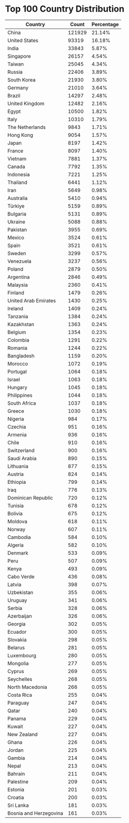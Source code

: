 # Top 100 Country Distribution
| Country | Count | Percentage |
|----|----|----|
| China | 121929 | 21.14% |
| United States | 93319 | 16.18% |
| India | 33843 | 5.87% |
| Singapore | 26157 | 4.54% |
| Taiwan | 25045 | 4.34% |
| Russia | 22406 | 3.89% |
| South Korea | 21930 | 3.80% |
| Germany | 21010 | 3.64% |
| Brazil | 14297 | 2.48% |
| United Kingdom | 12482 | 2.16% |
| Egypt | 10500 | 1.82% |
| Italy | 10310 | 1.79% |
| The Netherlands | 9843 | 1.71% |
| Hong Kong | 9054 | 1.57% |
| Japan | 8197 | 1.42% |
| France | 8097 | 1.40% |
| Vietnam | 7881 | 1.37% |
| Canada | 7792 | 1.35% |
| Indonesia | 7221 | 1.25% |
| Thailand | 6441 | 1.12% |
| Iran | 5649 | 0.98% |
| Australia | 5410 | 0.94% |
| Türkiye | 5159 | 0.89% |
| Bulgaria | 5131 | 0.89% |
| Ukraine | 5088 | 0.88% |
| Pakistan | 3955 | 0.69% |
| Mexico | 3524 | 0.61% |
| Spain | 3521 | 0.61% |
| Sweden | 3299 | 0.57% |
| Venezuela | 3237 | 0.56% |
| Poland | 2879 | 0.50% |
| Argentina | 2846 | 0.49% |
| Malaysia | 2360 | 0.41% |
| Finland | 1479 | 0.26% |
| United Arab Emirates | 1430 | 0.25% |
| Ireland | 1409 | 0.24% |
| Tanzania | 1384 | 0.24% |
| Kazakhstan | 1363 | 0.24% |
| Belgium | 1354 | 0.23% |
| Colombia | 1291 | 0.22% |
| Romania | 1244 | 0.22% |
| Bangladesh | 1159 | 0.20% |
| Morocco | 1072 | 0.19% |
| Portugal | 1064 | 0.18% |
| Israel | 1063 | 0.18% |
| Hungary | 1045 | 0.18% |
| Philippines | 1044 | 0.18% |
| South Africa | 1037 | 0.18% |
| Greece | 1030 | 0.18% |
| Nigeria | 984 | 0.17% |
| Czechia | 951 | 0.16% |
| Armenia | 936 | 0.16% |
| Chile | 910 | 0.16% |
| Switzerland | 900 | 0.16% |
| Saudi Arabia | 890 | 0.15% |
| Lithuania | 877 | 0.15% |
| Austria | 824 | 0.14% |
| Ethiopia | 799 | 0.14% |
| Iraq | 776 | 0.13% |
| Dominican Republic | 720 | 0.12% |
| Tunisia | 678 | 0.12% |
| Bolivia | 675 | 0.12% |
| Moldova | 618 | 0.11% |
| Norway | 607 | 0.11% |
| Cambodia | 584 | 0.10% |
| Algeria | 582 | 0.10% |
| Denmark | 533 | 0.09% |
| Peru | 507 | 0.09% |
| Kenya | 493 | 0.09% |
| Cabo Verde | 436 | 0.08% |
| Latvia | 398 | 0.07% |
| Uzbekistan | 355 | 0.06% |
| Uruguay | 341 | 0.06% |
| Serbia | 328 | 0.06% |
| Azerbaijan | 326 | 0.06% |
| Georgia | 302 | 0.05% |
| Ecuador | 300 | 0.05% |
| Slovakia | 298 | 0.05% |
| Belarus | 281 | 0.05% |
| Luxembourg | 280 | 0.05% |
| Mongolia | 277 | 0.05% |
| Cyprus | 269 | 0.05% |
| Seychelles | 268 | 0.05% |
| North Macedonia | 266 | 0.05% |
| Costa Rica | 255 | 0.04% |
| Paraguay | 247 | 0.04% |
| Qatar | 240 | 0.04% |
| Panama | 229 | 0.04% |
| Kuwait | 227 | 0.04% |
| New Zealand | 227 | 0.04% |
| Ghana | 226 | 0.04% |
| Jordan | 225 | 0.04% |
| Gambia | 214 | 0.04% |
| Nepal | 213 | 0.04% |
| Bahrain | 211 | 0.04% |
| Palestine | 209 | 0.04% |
| Estonia | 201 | 0.03% |
| Croatia | 200 | 0.03% |
| Sri Lanka | 181 | 0.03% |
| Bosnia and Herzegovina | 161 | 0.03% |
